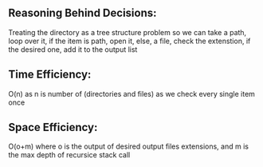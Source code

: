 
## Reasoning Behind Decisions:
Treating the directory as a tree structure problem so we can take a path, loop over it, if the item is path, open it, else, a file, check the extenstion, 
if the desired one, add it to the output list
## Time Efficiency:
O(n) as n is number of (directories and files) as we check every single item once
## Space Efficiency:
O(o+m) where o is the output of desired output files extensions, and m is the max depth of recursice stack call 
